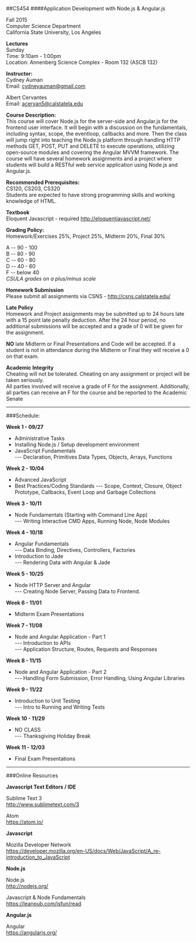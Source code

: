 ##CS454
####Application Development with Node.js & Angular.js


Fall 2015 <br/>
Computer Science Department <br/>
California State University, Los Angeles


**Lectures** <br/>
Sunday <br/>
Time: 9:10am - 1:00pm <br/>
Location: Annenberg Science Complex - Room 132 (ASCB 132)


**Instructor:** <br/>
Cydney Auman <br/>
Email: cydneyauman@gmail.com

Albert Cervantes <br/>
Email: acervan5@calstatela.edu


**Course Description:** <br/>
This course will cover Node.js for the server-side and Angular.js for the frontend user interface. It will begin with a discussion on the fundamentals, including syntax, scope, the eventloop, callbacks and more. Then the class will jump right into teaching the Node.js platform through handling HTTP methods GET, POST, PUT and DELETE to execute operations, utilizing open-source modules and covering the Angular MVVM framework.  The course will have several homework assignments and a project where students will build a RESTful web service application using Node.js and Angular.js.

**Recommended Prerequisites:** <br/>
CS120, CS203, CS320 <br/>
Students are expected to have strong programming skills and working knowledge of HTML.

**Textbook** <br/>
Eloquent Javascript - required
http://eloquentjavascript.net/

**Grading Policy:** <br/>
Homework/Exercises 25%, Project 25%, Midterm 20%, Final 30%

A -- 90 - 100 <br/>
B -- 80 - 90 <br/>
C -- 60 - 80 <br/>
D -- 40 - 60 <br/>
F -- below 40 <br/>
*CSULA grades on a plus/minus scale*

**Homework Submission** <br />
Please submit all assignments via CSNS - http://csns.calstatela.edu/

**Late Policy** <br/>
Homework and Project assignments may be submitted up to 24 hours late with a 15 point late penalty deduction.  After the 24 hour period, no additional submissions will be accepted and a grade of 0 will be given for the assignment.

**NO** late Midterm or Final Presentations and Code will be accepted.  If a student is not in attendance during the Midterm or Final they will receive a 0 on that exam.

**Academic Integrity** <br/>
Cheating will not be tolerated. Cheating on any assignment or project will be taken seriously.  
All parties involved will receive a grade of F for the assignment.  Additionally, all parties can receive an F for the course and be reported to the Academic Senate

<hr/>

###Schedule:

**Week 1 - 09/27**

 - Administrative Tasks <br/>
 - Installing Node.js / Setup development environment<br/>
 - JavaScript Fundamentals <br/>
 --- Declaration, Primitives Data Types, Objects, Arrays, Functions

**Week 2 - 10/04**

 - Advanced JavaScript <br/>
 - Best Practices/Coding Standards 
 --- Scope, Context, Closure, Object Prototype, Callbacks, Event Loop and Garbage Collections

**Week 3 - 10/11**

 - Node Fundamentals (Starting with Command Line App) <br/>
--- Writing Interactive CMD Apps, Running Node, Node Modules

**Week 4 - 10/18**

- Angular Fundamentals <br/>
--- Data Binding, Directives, Controllers, Factories
- Introduction to Jade <br/>
--- Rendering Data with Angular & Jade

**Week 5 - 10/25**

- Node HTTP Server and Angular <br/>
--- Creating Node Server, Passing Data to Frontend.

**Week 6 - 11/01**

- Midterm Exam Presentations

**Week 7 - 11/08**

- Node and Angular Application -  Part 1 <br/>
--- Introduction to APIs <br />
--- Application Structure, Routes, Requests and Responses

**Week 8 - 11/15**

- Node and Angular Application - Part 2 <br/>
--- Handling Form Submission, Error Handling, Using Angular Libraries

**Week 9 - 11/22**

- Introduction to Unit Testing <br/>
--- Intro to Running and Writing Tests

**Week 10 - 11/29**

- NO CLASS <br/>
--- Thanksgiving Holiday Break

**Week 11 - 12/03**

- Final Exam Presentations

<hr/>
###Online Resources

**Javascript Text Editors / IDE**

Sublime Text 3 <br/>
http://www.sublimetext.com/3

Atom <br/>
https://atom.io/

**Javascript**

Mozilla Developer Network <br/>
https://developer.mozilla.org/en-US/docs/Web/JavaScript/A_re-introduction_to_JavaScript


**Node.js**

Node.js <br/>
http://nodejs.org/

Javascript & Node Fundamentals <br/>
https://leanpub.com/jsfun/read


**Angular.js**

Angular <br/>
https://angularjs.org/
